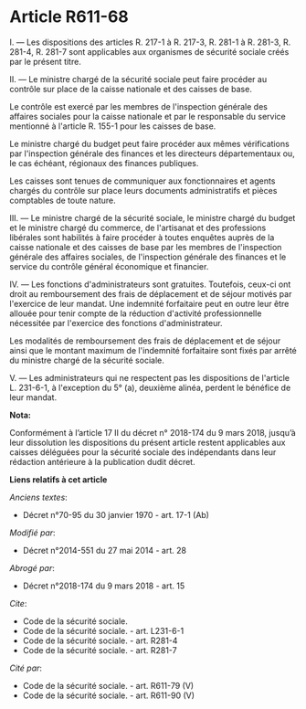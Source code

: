 # Article R611-68

I. ― Les dispositions des articles R. 217-1 à R. 217-3, R. 281-1 à R. 281-3, R. 281-4, R. 281-7 sont applicables aux
organismes de sécurité sociale créés par le présent titre. 

II. ― Le ministre chargé de la sécurité sociale peut faire procéder au contrôle sur place de la caisse nationale et des
caisses de base. 

Le contrôle est exercé par les membres de l'inspection générale des affaires sociales pour la caisse nationale et par le
responsable du service mentionné à l'article R. 155-1 pour les caisses de base. 

Le ministre chargé du budget peut faire procéder aux mêmes vérifications par l'inspection générale des finances et les
directeurs départementaux ou, le cas échéant, régionaux des finances publiques. 

Les caisses sont tenues de communiquer aux fonctionnaires et agents chargés du contrôle sur place leurs documents
administratifs et pièces comptables de toute nature. 

III. ― Le ministre chargé de la sécurité sociale, le ministre chargé du budget et le ministre chargé du commerce, de
l'artisanat et des professions libérales sont habilités à faire procéder à toutes enquêtes auprès de la caisse nationale et
des caisses de base par les membres de l'inspection générale des affaires sociales, de l'inspection générale des finances et
le service du contrôle général économique et financier. 

IV. ― Les fonctions d'administrateurs sont gratuites. Toutefois, ceux-ci ont droit au remboursement des frais de déplacement
et de séjour motivés par l'exercice de leur mandat. Une indemnité forfaitaire peut en outre leur être allouée pour tenir
compte de la réduction d'activité professionnelle nécessitée par l'exercice des fonctions d'administrateur. 

Les modalités de remboursement des frais de déplacement et de séjour ainsi que le montant maximum de l'indemnité forfaitaire
sont fixés par arrêté du ministre chargé de la sécurité sociale. 

V. ― Les administrateurs qui ne respectent pas les dispositions de l'article L. 231-6-1, à l'exception du 5° (a), deuxième
alinéa, perdent le bénéfice de leur mandat.

**Nota:**

Conformément à l’article 17 II du décret n° 2018-174 du 9 mars 2018, jusqu’à leur dissolution les dispositions du présent
article restent applicables aux caisses déléguées pour la sécurité sociale des indépendants dans leur rédaction antérieure à
la publication dudit décret.

**Liens relatifs à cet article**

_Anciens textes_:

  - Décret n°70-95 du 30 janvier 1970 - art. 17-1 (Ab)

_Modifié par_:

  - Décret n°2014-551 du 27 mai 2014 - art. 28

_Abrogé par_:

  - Décret n°2018-174 du 9 mars 2018 - art. 15

_Cite_:

  - Code de la sécurité sociale.
  - Code de la sécurité sociale. - art. L231-6-1
  - Code de la sécurité sociale. - art. R281-4
  - Code de la sécurité sociale. - art. R281-7

_Cité par_:

  - Code de la sécurité sociale. - art. R611-79 (V)
  - Code de la sécurité sociale. - art. R611-90 (V)
